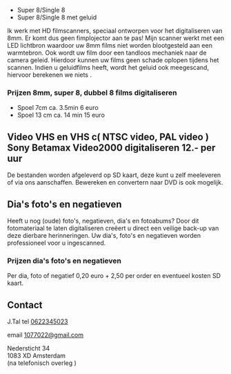 - Super 8/Single 8
- Super 8/Single 8 met geluid 
 
Ik werk met HD filmscanners, speciaal ontworpen voor het digitaliseren van 8mm. Er komt dus geen fimplojector aan te pas! Mijn scanner werkt met een LED lichtbron waardoor uw 8mm films niet worden blootgesteld aan een warmtebron. Ook wordt uw film door een tandloos mechaniek naar de camera geleid. Hierdoor kunnen uw films geen schade oplopen tijdens het scannen. Indien u geluidfilms heeft, wordt het geluid ook meegescand, hiervoor berekenen we niets .

### Prijzen 8mm, super 8, dubbel 8 films digitaliseren
- Spoel 7cm ca. 3.5min   6 euro
- Spoel 13 cm ca. 14 min 15 euro

## Video VHS en VHS c( NTSC video, PAL video ) Sony Betamax Video2000                                                                                                                            digitaliseren   12.- per uur

De bestanden worden afgeleverd op SD kaart, deze kunt u zelf meeleveren of via ons aanschaffen. Bewereken en convertern naar DVD is ook mogelijk.

## Dia's foto's en negatieven
Heeft u nog (oude) foto's, negatieven, dia's en fotoabums? Door dit fotomateriaal te laten digitaliseren creëert u direct een veilige back-up van deze dierbare herinneringen. Uw dia's, foto's en negatieven worden professioneel voor u ingescanned.

### Prijzen dia's foto's en negatieven
Per dia, foto of negatief 0,20 euro + 2,50 per order en eventueel kosten SD kaart.

## Contact
J.Tal tel [0622345023](tel:0622345023)

email [1077022@gmail.com](mailto:1077022@gmail.com)

Nedersticht 34  
1083 XD Amsterdam  
(na telefonisch overleg )

 
